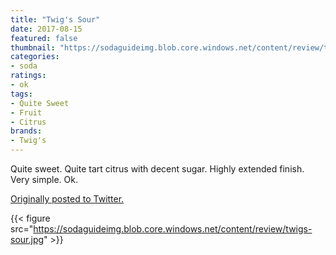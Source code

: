 ```yaml
---
title: "Twig's Sour"
date: 2017-08-15
featured: false
thumbnail: "https://sodaguideimg.blob.core.windows.net/content/review/thumbs/twigs-sour.jpg"
categories:
- soda
ratings:
- ok
tags:
- Quite Sweet
- Fruit
- Citrus
brands:
- Twig's
---
```


Quite sweet. Quite tart citrus with decent sugar. Highly extended finish. Very simple. Ok.

[Originally posted to Twitter.](https://twitter.com/Cavorter/status/897514463972253696)

{{< figure src="https://sodaguideimg.blob.core.windows.net/content/review/twigs-sour.jpg" >}}
